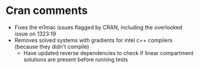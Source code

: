 # Cran comments
- Fixes the m1mac issues flagged by CRAN, including the overlooked issue on 1323:19
- Removes solved systems with gradients for intel c++ compilers (because they didn't compile)
  - Have updated reverse dependencies to check if linear compartment solutions are present before running tests
